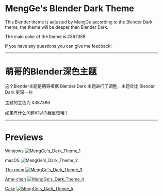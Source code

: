 # MengGe's Blender Dark Theme

This Blender theme is adjusted by MengGe according to the Blender Dark theme, the theme will be deeper than Blender Dark.

The main color of the theme is #38738B

If you have any questions you can give me feedback!

---

# 萌哥的Blender深色主题

这个Blender主题是萌哥根据 Blender Dark 主题进行了调整，主题会比 Blender Dark 更深一些

主题的主色为 #38738B

如果有什么问题可以向我反馈哦！

---

# Previews

Windows
![MengGe's_Dark_Theme_1](https://github.com/user-attachments/assets/a87d7fe5-fe86-48f0-8058-2b1bed45b3ae)

macOS
![MengGe's_Dark_Theme_2](https://github.com/user-attachments/assets/8b56cfc7-8014-4abc-ab9c-641677aa1af1)

[The room](https://artstation.com/artwork/492Bzl)
[![MengGe's_Dark_Theme_3](https://github.com/user-attachments/assets/d6bacb43-c1e5-4755-b746-bf9e16ff4f91)](https://artstation.com/artwork/492Bzl)

[Ame-chan](https://www.patreon.com/posts/kangel-wip-108770233?utm_medium=clipboard_copy&utm_source=copyLink&utm_campaign=postshare_creator&utm_content=join_link)
[![MengGe's_Dark_Theme_4](https://github.com/user-attachments/assets/1ad3a232-c6e1-4b6d-a220-48f0e34f9102)](https://www.patreon.com/posts/kangel-wip-108770233?utm_medium=clipboard_copy&utm_source=copyLink&utm_campaign=postshare_creator&utm_content=join_link)

[Cake](https://artstation.com/artwork/6Nramw)
[![MengGe's_Dark_Theme_5](https://github.com/user-attachments/assets/832bafdc-6d39-4c77-9548-2495024d74dd)](https://artstation.com/artwork/6Nramw)

